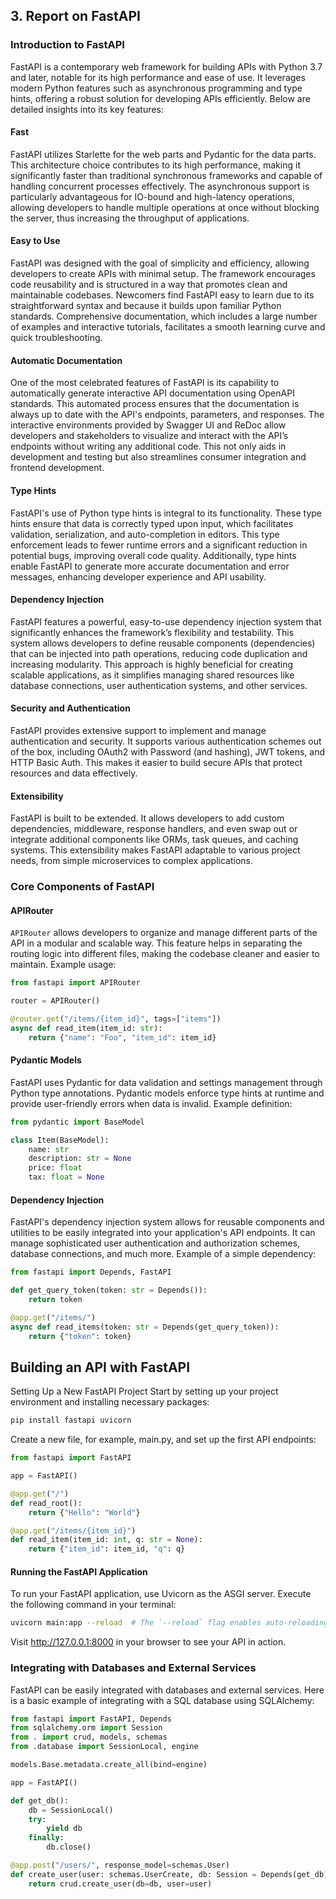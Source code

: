 ## 3. Report on FastAPI

### Introduction to FastAPI

FastAPI is a contemporary web framework for building APIs with Python 3.7 and later, notable for its high performance and ease of use. It leverages modern Python features such as asynchronous programming and type hints, offering a robust solution for developing APIs efficiently. Below are detailed insights into its key features:

#### Fast
FastAPI utilizes Starlette for the web parts and Pydantic for the data parts. This architecture choice contributes to its high performance, making it significantly faster than traditional synchronous frameworks and capable of handling concurrent processes effectively. The asynchronous support is particularly advantageous for IO-bound and high-latency operations, allowing developers to handle multiple operations at once without blocking the server, thus increasing the throughput of applications.

#### Easy to Use
FastAPI was designed with the goal of simplicity and efficiency, allowing developers to create APIs with minimal setup. The framework encourages code reusability and is structured in a way that promotes clean and maintainable codebases. Newcomers find FastAPI easy to learn due to its straightforward syntax and because it builds upon familiar Python standards. Comprehensive documentation, which includes a large number of examples and interactive tutorials, facilitates a smooth learning curve and quick troubleshooting.

#### Automatic Documentation
One of the most celebrated features of FastAPI is its capability to automatically generate interactive API documentation using OpenAPI standards. This automated process ensures that the documentation is always up to date with the API's endpoints, parameters, and responses. The interactive environments provided by Swagger UI and ReDoc allow developers and stakeholders to visualize and interact with the API’s endpoints without writing any additional code. This not only aids in development and testing but also streamlines consumer integration and frontend development.

#### Type Hints
FastAPI's use of Python type hints is integral to its functionality. These type hints ensure that data is correctly typed upon input, which facilitates validation, serialization, and auto-completion in editors. This type enforcement leads to fewer runtime errors and a significant reduction in potential bugs, improving overall code quality. Additionally, type hints enable FastAPI to generate more accurate documentation and error messages, enhancing developer experience and API usability.

#### Dependency Injection
FastAPI features a powerful, easy-to-use dependency injection system that significantly enhances the framework’s flexibility and testability. This system allows developers to define reusable components (dependencies) that can be injected into path operations, reducing code duplication and increasing modularity. This approach is highly beneficial for creating scalable applications, as it simplifies managing shared resources like database connections, user authentication systems, and other services.

#### Security and Authentication
FastAPI provides extensive support to implement and manage authentication and security. It supports various authentication schemes out of the box, including OAuth2 with Password (and hashing), JWT tokens, and HTTP Basic Auth. This makes it easier to build secure APIs that protect resources and data effectively.

#### Extensibility
FastAPI is built to be extended. It allows developers to add custom dependencies, middleware, response handlers, and even swap out or integrate additional components like ORMs, task queues, and caching systems. This extensibility makes FastAPI adaptable to various project needs, from simple microservices to complex applications.

### Core Components of FastAPI

#### APIRouter
`APIRouter` allows developers to organize and manage different parts of the API in a modular and scalable way. This feature helps in separating the routing logic into different files, making the codebase cleaner and easier to maintain. Example usage:

```python
from fastapi import APIRouter

router = APIRouter()

@router.get("/items/{item_id}", tags=["items"])
async def read_item(item_id: str):
    return {"name": "Foo", "item_id": item_id}
```

#### Pydantic Models
FastAPI uses Pydantic for data validation and settings management through Python type annotations. Pydantic models enforce type hints at runtime and provide user-friendly errors when data is invalid. Example definition:
```python
from pydantic import BaseModel

class Item(BaseModel):
    name: str
    description: str = None
    price: float
    tax: float = None
```

#### Dependency Injection
FastAPI's dependency injection system allows for reusable components and utilities to be easily integrated into your application's API endpoints. It can manage sophisticated user authentication and authorization schemes, database connections, and much more. Example of a simple dependency:
```python
from fastapi import Depends, FastAPI

def get_query_token(token: str = Depends()):
    return token

@app.get("/items/")
async def read_items(token: str = Depends(get_query_token)):
    return {"token": token}

```

## Building an API with FastAPI
Setting Up a New FastAPI Project
Start by setting up your project environment and installing necessary packages:
```bash
pip install fastapi uvicorn
```
Create a new file, for example, main.py, and set up the first API endpoints:
```python
from fastapi import FastAPI

app = FastAPI()

@app.get("/")
def read_root():
    return {"Hello": "World"}

@app.get("/items/{item_id}")
def read_item(item_id: int, q: str = None):
    return {"item_id": item_id, "q": q}
```
#### Running the FastAPI Application
To run your FastAPI application, use Uvicorn as the ASGI server. Execute the following command in your terminal:
```bash
uvicorn main:app --reload  # The `--reload` flag enables auto-reloading for development.
```
Visit http://127.0.0.1:8000 in your browser to see your API in action.

### Integrating with Databases and External Services
FastAPI can be easily integrated with databases and external services. Here is a basic example of integrating with a SQL database using SQLAlchemy:
```python
from fastapi import FastAPI, Depends
from sqlalchemy.orm import Session
from . import crud, models, schemas
from .database import SessionLocal, engine

models.Base.metadata.create_all(bind=engine)

app = FastAPI()

def get_db():
    db = SessionLocal()
    try:
        yield db
    finally:
        db.close()

@app.post("/users/", response_model=schemas.User)
def create_user(user: schemas.UserCreate, db: Session = Depends(get_db)):
    return crud.create_user(db=db, user=user)
```